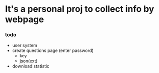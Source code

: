 # It's a personal proj to collect info by webpage

### todo

- user system
- create questions page (enter password)
  - key
  - json(ext)
- download statistic